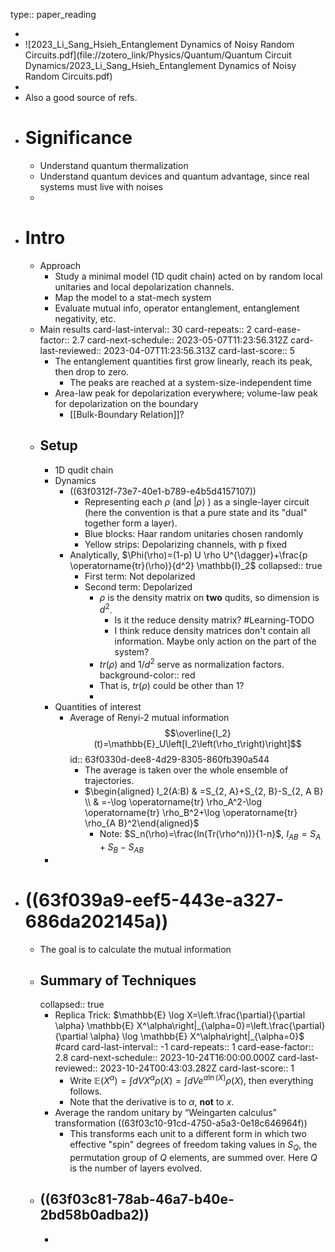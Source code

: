 type:: paper_reading

-
- ![2023_Li_Sang_Hsieh_Entanglement Dynamics of Noisy Random Circuits.pdf](file://zotero_link/Physics/Quantum/Quantum Circuit Dynamics/2023_Li_Sang_Hsieh_Entanglement Dynamics of Noisy Random Circuits.pdf)
-
- Also a good source of refs.
- # Significance
	- Understand quantum thermalization
	- Understand quantum devices and quantum advantage, since real systems must live with noises
	-
- # Intro
	- Approach
		- Study a minimal model (1D qudit chain) acted on by random local unitaries and local depolarization channels.
		- Map the model to a stat-mech system
		- Evaluate mutual info, operator entanglement, entanglement negativity, etc.
	- Main results
	  card-last-interval:: 30
	  card-repeats:: 2
	  card-ease-factor:: 2.7
	  card-next-schedule:: 2023-05-07T11:23:56.312Z
	  card-last-reviewed:: 2023-04-07T11:23:56.313Z
	  card-last-score:: 5
		- The entanglement quantities first grow linearly, reach its peak, then drop to zero.
			- The peaks are reached at a system-size-independent time
		- Area-law peak for depolarization everywhere; volume-law peak for depolarization on the boundary
			- [[Bulk-Boundary Relation]]?
	- ## Setup
		- 1D qudit chain
		- Dynamics
			- ((63f0312f-73e7-40e1-b789-e4b5d4157107))
				- Representing each $\rho$ (and $|\rho\rangle$ ) as a single-layer circuit (here the convention is that a pure state and its "dual" together form a layer).
				- Blue blocks: Haar random unitaries chosen randomly
				- Yellow strips: Depolarizing channels, with p fixed
			- Analytically, $\Phi(\rho)=(1-p) U \rho U^{\dagger}+\frac{p \operatorname{tr}(\rho)}{d^2} \mathbb{I}_2$
			  collapsed:: true
				- First term: Not depolarized
				- Second term: Depolarized
					- $\rho$ is the density matrix on **two** qudits, so dimension is $d^2$.
						- Is it the reduce density matrix? #Learning-TODO
						- I think reduce density matrices don't contain all information. Maybe only action on the part of the system?
					- $tr(\rho)$ and $1/d^2$ serve as normalization factors.
					  background-color:: red
					- That is, $tr(\rho)$ could be other than 1?
					-
		- Quantities of interest
			- Average of Renyi-2 mutual information $$\overline{I_2}(t)=\mathbb{E}_U\left[I_2\left(\rho_t\right)\right]$$
			  id:: 63f0330d-dee8-4d29-8305-860fb390a544
				- The average is taken over the whole ensemble of trajectories.
				- $\begin{aligned} I_2(A:B) & =S_{2, A}+S_{2, B}-S_{2, A B} \\ & =-\log \operatorname{tr} \rho_A^2-\log \operatorname{tr} \rho_B^2+\log \operatorname{tr} \rho_{A B}^2\end{aligned}$
					- Note: $S_n(\rho)=\frac{ln(Tr(\rho^n))}{1-n}$, $I_{AB}=S_A+S_B-S_{AB}$
		-
- # ((63f039a9-eef5-443e-a327-686da202145a))
	- The goal is to calculate the mutual information
	- ## Summary of Techniques
	  collapsed:: true
		- Replica Trick: $\mathbb{E} \log X=\left.\frac{\partial}{\partial \alpha} \mathbb{E} X^\alpha\right|_{\alpha=0}=\left.\frac{\partial}{\partial \alpha} \log \mathbb{E} X^\alpha\right|_{\alpha=0}$ #card
		  card-last-interval:: -1
		  card-repeats:: 1
		  card-ease-factor:: 2.8
		  card-next-schedule:: 2023-10-24T16:00:00.000Z
		  card-last-reviewed:: 2023-10-24T00:43:03.282Z
		  card-last-score:: 1
			- Write $\mathbb E(X^\alpha)=\int dV X^\alpha \rho(X)=\int dV e^{\alpha \ln(X)}\rho(X)$, then everything follows.
			- Note that the derivative is to $\alpha$, **not** to $x$.
		- Average the random unitary by “Weingarten calculus” transformation ((63f03c10-91cd-4750-a5a3-0e18c646964f))
			- This transforms each unit to a different form in which two effective "spin" degrees of freedom taking values in $S_Q$, the permutation group of $Q$ elements, are summed over. Here $Q$ is the number of layers evolved.
	- ## ((63f03c81-78ab-46a7-b40e-2bd58b0adba2))
		-